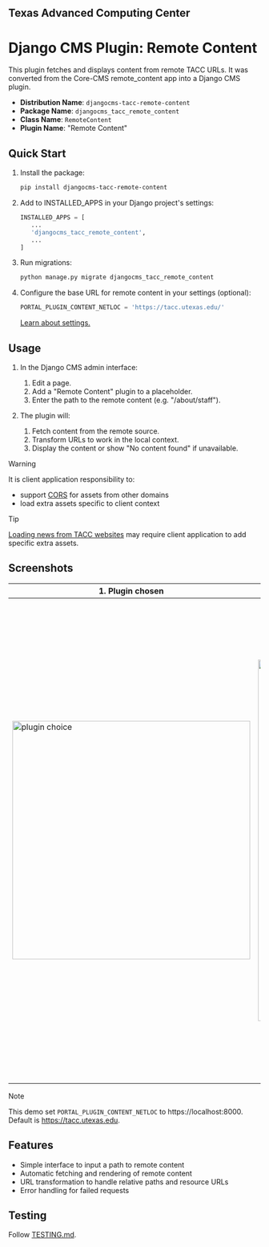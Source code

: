 ## Texas Advanced Computing Center
# Django CMS Plugin: Remote Content

This plugin fetches and displays content from remote TACC URLs. It was converted from the Core-CMS remote_content app into a Django CMS plugin.

- __Distribution Name__: `djangocms-tacc-remote-content`
- __Package Name__: `djangocms_tacc_remote_content`
- __Class Name__: `RemoteContent`
- __Plugin Name__: "Remote Content"

## Quick Start

1. Install the package:

    ```bash
    pip install djangocms-tacc-remote-content
    ```

2. Add to INSTALLED_APPS in your Django project's settings:

    ```python
    INSTALLED_APPS = [
       ...
       'djangocms_tacc_remote_content',
       ...
    ]
    ```

3. Run migrations:

    ```bash
    python manage.py migrate djangocms_tacc_remote_content
    ```

4. Configure the base URL for remote content in your settings (optional):

    ```python
    PORTAL_PLUGIN_CONTENT_NETLOC = 'https://tacc.utexas.edu/'
    ```

    [Learn about settings.](./docs/settings.md#portal_plugin_content_netloc)

## Usage

1. In the Django CMS admin interface:
   1. Edit a page.
   2. Add a "Remote Content" plugin to a placeholder.
   3. Enter the path to the remote content (e.g. "/about/staff").

2. The plugin will:
   1. Fetch content from the remote source.
   2. Transform URLs to work in the local context.
   3. Display the content or show "No content found" if unavailable.

> [!WARNING]
> It is client application responsibility to:
> - support [CORS](https://developer.mozilla.org/en-US/docs/Web/HTTP/Guides/CORS) for assets from other domains 
> - load extra assets specific to client context

> [!TIP]
> [Loading news from TACC websites](./docs/news-from-a-core-cms-website.md) may require client application to add specific extra assets.

## Screenshots

| 1. Plugin chosen | 2. Path set | 3. Arranged in structure | 4. Content rendered |
| - | - | - | - |
| <img width="475" alt="plugin choice" src="https://github.com/user-attachments/assets/2a7ce112-2cda-4bf9-b9f4-a1f86163fa29" /> | <img width="720" alt="plugin form" src="https://github.com/user-attachments/assets/b6d4d85f-a1af-49da-a3bb-e64dd67bf7f6" /> | <img width="375" alt="plugin instance" src="https://github.com/user-attachments/assets/fbd00693-5e83-4d38-88c2-3db6a31454fe" /> | <img width="960" alt="plugin rendered" src="https://github.com/user-attachments/assets/6bf4d2a8-bec2-47a6-b14e-9b5740327407" /> |

> [!NOTE]
> This demo set `PORTAL_PLUGIN_CONTENT_NETLOC` to https://localhost:8000. Default is https://tacc.utexas.edu.

## Features

- Simple interface to input a path to remote content
- Automatic fetching and rendering of remote content
- URL transformation to handle relative paths and resource URLs
- Error handling for failed requests

## Testing

Follow [TESTING.md](TESTING.md).
